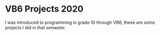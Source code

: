 # VB6 Projects 2020
I was introduced to programming in grade 10 through VB6, these are some projects I did in that semester.
